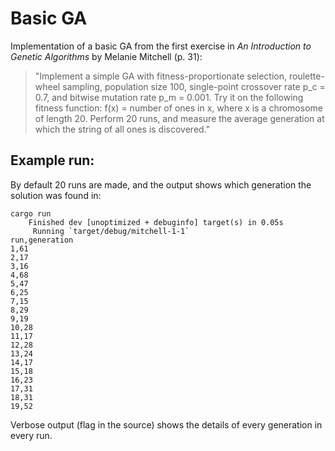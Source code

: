 # Basic GA

Implementation of a basic GA from the first
exercise in _An Introduction to Genetic Algorithms_ by Melanie Mitchell (p. 31):

> "Implement a simple GA with fitness-proportionate selection,
roulette-wheel sampling, population size 100, single-point crossover
rate p_c = 0.7, and bitwise mutation rate p_m = 0.001.
Try it on the following fitness function: f(x) = number of ones in x,
where x is a chromosome of length 20.
Perform 20 runs, and measure the average generation at which the string of all ones is discovered."

## Example run:

By default 20 runs are made, and the output shows which generation the solution was found in:

```
cargo run
    Finished dev [unoptimized + debuginfo] target(s) in 0.05s
     Running `target/debug/mitchell-1-1`
run,generation
1,61
2,17
3,16
4,68
5,47
6,25
7,15
8,29
9,19
10,28
11,17
12,28
13,24
14,17
15,18
16,23
17,31
18,31
19,52
```

Verbose output (flag in the source) shows the details of every generation in every run.